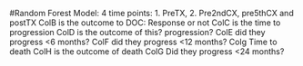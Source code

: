 #Random Forest Model:
4 time points: 1. PreTX, 2. Pre2ndCX, pre5thCX and postTX
ColB is the outcome to DOC: Response or not
ColC is the time to progression
ColD is the outcome of this? progression?
ColE did they progress <6 months?
ColF did they progress <12 months?
Colg Time to death
ColH is the outcome of death
ColG Did they progress <24 months?
